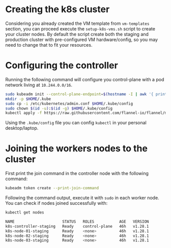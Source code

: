 # Creating the k8s cluster

Considering you already created the VM template from `vm-templates` section, you can proceed execute the `setup-k8s-vms.sh` script to create your cluster nodes. By default the script create both the staging and production cluster with pre-configured VM hardware/config, so you may need to change that to fit your resources.

# Configuring the controller

Running the following command will configure you control-plane with a pod network living at `10.244.0.0/16`.

```bash
sudo kubeadm init --control-plane-endpoint=$(hostname -I | awk '{ print $1 }') --node-name $(hostname) --pod-network-cidr=10.244.0.0/16
mkdir -p $HOME/.kube
sudo cp -i /etc/kubernetes/admin.conf $HOME/.kube/config
sudo chown $(id -u):$(id -g) $HOME/.kube/config
kubectl apply -f https://raw.githubusercontent.com/flannel-io/flannel/master/Documentation/kube-flannel.yml
```

Using the `.kube/config` file you can config `kubectl` in your personal desktop/laptop.

# Joining the workers nodes to the cluster

First print the join command in the controller node with the following command:

```bash
kubeadm token create --print-join-command
```

Following the command output, execute it with `sudo` in each worker node. You can check if nodes joined successfully with:

```bash
kubectl get nodes
```

```bash
NAME                     STATUS   ROLES           AGE   VERSION
k8s-controller-staging   Ready    control-plane   46h   v1.28.1
k8s-node-01-staging      Ready    <none>          46h   v1.28.1
k8s-node-02-staging      Ready    <none>          46h   v1.28.1
k8s-node-03-staging      Ready    <none>          46h   v1.28.1
```
